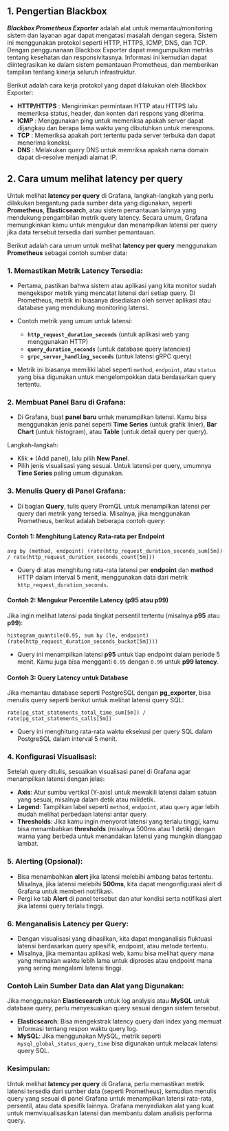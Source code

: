 ## 1. Pengertian Blackbox 
***Blackbox Prometheus Exporter*** adalah alat untuk memantau/monitoring sistem dan layanan agar dapat mengatasi masalah dengan segera. Sistem ini menggunakan protokol seperti
HTTP, HTTPS, ICMP, DNS, dan TCP. Dengan penggunanaan Blackbox Exporter dapat mengumpulkan metriks tentang kesehatan dan responsivitasnya.
Informasi ini kemudian dapat diintegrasikan ke dalam sistem pemantauan Prometheus, dan memberikan tampilan tentang kinerja seluruh infrastruktur.

Berikut adalah cara kerja protokol yang dapat dilakukan oleh Blackbox Exporter:
* **HTTP/HTTPS** : Mengirimkan permintaan HTTP atau HTTPS lalu memeriksa status, header, dan konten dari respons yang diterima.
* **ICMP**     : Menggunakan ping untuk memeriksa apakah server dapat dijangkau dan berapa lama waktu yang dibutuhkan untuk merespons.
* **TCP**       : Memeriksa apakah port tertentu pada server terbuka dan dapat menerima koneksi.
* **DNS**     : Melakukan query DNS untuk memriksa apakah nama domain dapat di-resolve menjadi alamat IP.

## 2. Cara umum melihat **latency per query**
Untuk melihat **latency per query** di Grafana, langkah-langkah yang perlu dilakukan bergantung pada sumber data yang digunakan, seperti **Prometheus**, **Elasticsearch**, atau sistem pemantauan lainnya yang mendukung pengambilan metrik query latency. Secara umum, Grafana memungkinkan kamu untuk mengukur dan menampilkan latensi per query jika data tersebut tersedia dari sumber pemantauan.

Berikut adalah cara umum untuk melihat **latency per query** menggunakan **Prometheus** sebagai contoh sumber data:

### 1. **Memastikan Metrik Latency Tersedia**:
   - Pertama, pastikan bahwa sistem atau aplikasi yang kita monitor sudah mengekspor metrik yang mencatat latensi dari setiap query. Di Prometheus, metrik ini biasanya disediakan oleh server aplikasi atau database yang mendukung monitoring latensi.
   - Contoh metrik yang umum untuk latensi:
     - **`http_request_duration_seconds`** (untuk aplikasi web yang menggunakan HTTP)
     - **`query_duration_seconds`** (untuk database query latencies)
     - **`grpc_server_handling_seconds`** (untuk latensi gRPC query)
   
   - Metrik ini biasanya memiliki label seperti `method`, `endpoint`, atau `status` yang bisa digunakan untuk mengelompokkan data berdasarkan query tertentu.

### 2. **Membuat Panel Baru di Grafana**:
   - Di Grafana, buat **panel baru** untuk menampilkan latensi. Kamu bisa menggunakan jenis panel seperti **Time Series** (untuk grafik linier), **Bar Chart** (untuk histogram), atau **Table** (untuk detail query per query).
   
   Langkah-langkah:
   - Klik **+** (Add panel), lalu pilih **New Panel**.
   - Pilih jenis visualisasi yang sesuai. Untuk latensi per query, umumnya **Time Series** paling umum digunakan.

### 3. **Menulis Query di Panel Grafana**:
   - Di bagian **Query**, tulis query PromQL untuk menampilkan latensi per query dari metrik yang tersedia. Misalnya, jika menggunakan Prometheus, berikut adalah beberapa contoh query:

   #### Contoh 1: **Menghitung Latency Rata-rata per Endpoint**
   ```promql
   avg by (method, endpoint) (rate(http_request_duration_seconds_sum[5m]) / rate(http_request_duration_seconds_count[5m]))
   ```
   - Query di atas menghitung rata-rata latensi per **endpoint** dan **method** HTTP dalam interval 5 menit, menggunakan data dari metrik `http_request_duration_seconds`.

   #### Contoh 2: **Mengukur Percentile Latency (p95 atau p99)**
   Jika ingin melihat latensi pada tingkat persentil tertentu (misalnya **p95** atau **p99**):
   ```promql
   histogram_quantile(0.95, sum by (le, endpoint) (rate(http_request_duration_seconds_bucket[5m])))
   ```
   - Query ini menampilkan latensi **p95** untuk tiap endpoint dalam periode 5 menit. Kamu juga bisa mengganti `0.95` dengan `0.99` untuk **p99 latency**.

   #### Contoh 3: **Query Latency untuk Database**
   Jika memantau database seperti PostgreSQL dengan **pg_exporter**, bisa menulis query seperti berikut untuk melihat latensi query SQL:
   ```promql
   rate(pg_stat_statements_total_time_sum[5m]) / rate(pg_stat_statements_calls[5m])
   ```
   - Query ini menghitung rata-rata waktu eksekusi per query SQL dalam PostgreSQL dalam interval 5 menit.

### 4. **Konfigurasi Visualisasi**:
   Setelah query ditulis, sesuaikan visualisasi panel di Grafana agar menampilkan latensi dengan jelas:
   
   - **Axis**: Atur sumbu vertikal (Y-axis) untuk mewakili latensi dalam satuan yang sesuai, misalnya dalam detik atau milidetik.
   - **Legend**: Tampilkan label seperti `method`, `endpoint`, atau `query` agar lebih mudah melihat perbedaan latensi antar query.
   - **Thresholds**: Jika kamu ingin menyorot latensi yang terlalu tinggi, kamu bisa menambahkan **thresholds** (misalnya 500ms atau 1 detik) dengan warna yang berbeda untuk menandakan latensi yang mungkin dianggap lambat.

### 5. **Alerting (Opsional)**:
   -   Bisa menambahkan **alert** jika latensi melebihi ambang batas tertentu. Misalnya, jika latensi melebihi **500ms**, kita dapat mengonfigurasi alert di Grafana untuk memberi notifikasi.
   - Pergi ke tab **Alert** di panel tersebut dan atur kondisi serta notifikasi alert jika latensi query terlalu tinggi.

### 6. **Menganalisis Latency per Query**:
   - Dengan visualisasi yang dihasilkan, kita dapat menganalisis fluktuasi latensi berdasarkan query spesifik, endpoint, atau metode tertentu.
   - Misalnya, jika memantau aplikasi web, kamu bisa melihat query mana yang memakan waktu lebih lama untuk diproses atau endpoint mana yang sering mengalami latensi tinggi.

### **Contoh Lain Sumber Data dan Alat yang Digunakan**:
Jika menggunakan **Elasticsearch** untuk log analysis atau **MySQL** untuk database query, perlu menyesuaikan query sesuai dengan sistem tersebut. 

- **Elasticsearch**: Bisa mengekstrak latency query dari index yang memuat informasi tentang respon waktu query log.
- **MySQL**: Jika menggunakan MySQL, metrik seperti `mysql_global_status_query_time` bisa digunakan untuk melacak latensi query SQL.

### Kesimpulan:
Untuk melihat **latency per query** di Grafana, perlu memastikan metrik latensi tersedia dari sumber data (seperti Prometheus), kemudian menulis query yang sesuai di panel Grafana untuk menampilkan latensi rata-rata, persentil, atau data spesifik lainnya. Grafana menyediakan alat yang kuat untuk memvisualisasikan latensi dan membantu dalam analisis performa query.
